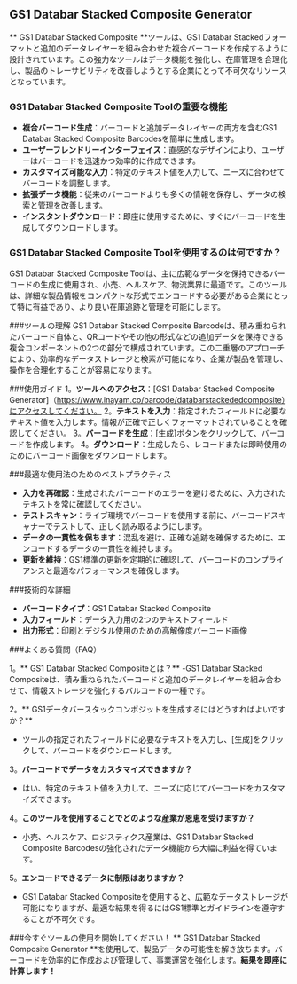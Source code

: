 ## GS1 Databar Stacked Composite Generator

** GS1 Databar Stacked Composite **ツールは、GS1 Databar Stackedフォーマットと追加のデータレイヤーを組み合わせた複合バーコードを作成するように設計されています。この強力なツールはデータ機能を強化し、在庫管理を合理化し、製品のトレーサビリティを改善しようとする企業にとって不可欠なリソースとなっています。

### GS1 Databar Stacked Composite Toolの重要な機能
-  **複合バーコード生成**：バーコードと追加データレイヤーの両方を含むGS1 Databar Stacked Composite Barcodesを簡単に生成します。
-  **ユーザーフレンドリーインターフェイス**：直感的なデザインにより、ユーザーはバーコードを迅速かつ効率的に作成できます。
-  **カスタマイズ可能な入力**：特定のテキスト値を入力して、ニーズに合わせてバーコードを調整します。
-  **拡張データ機能**：従来のバーコードよりも多くの情報を保存し、データの検索と管理を改善します。
-  **インスタントダウンロード**：即座に使用するために、すぐにバーコードを生成してダウンロードします。

### GS1 Databar Stacked Composite Toolを使用するのは何ですか？
GS1 Databar Stacked Composite Toolは、主に広範なデータを保持できるバーコードの生成に使用され、小売、ヘルスケア、物流業界に最適です。このツールは、詳細な製品情報をコンパクトな形式でエンコードする必要がある企業にとって特に有益であり、より良い在庫追跡と管理を可能にします。

###ツールの理解
GS1 Databar Stacked Composite Barcodeは、積み重ねられたバーコード自体と、QRコードやその他の形式などの追加データを保持できる複合コンポーネントの2つの部分で構成されています。この二重層のアプローチにより、効率的なデータストレージと検索が可能になり、企業が製品を管理し、操作を合理化することが容易になります。

###使用ガイド
1。**ツールへのアクセス**：[GS1 Databar Stacked Composite Generator]（https://www.inayam.co/barcode/databarstackededcomposite）にアクセスしてください。
2。**テキストを入力**：指定されたフィールドに必要なテキスト値を入力します。情報が正確で正しくフォーマットされていることを確認してください。
3。**バーコードを生成**：[生成]ボタンをクリックして、バーコードを作成します。
4。**ダウンロード**：生成したら、レコードまたは即時使用のためにバーコード画像をダウンロードします。

###最適な使用法のためのベストプラクティス
-  **入力を再確認**：生成されたバーコードのエラーを避けるために、入力されたテキストを常に確認してください。
-  **テストスキャン**：ライブ環境でバーコードを使用する前に、バーコードスキャナーでテストして、正しく読み取るようにします。
-  **データの一貫性を保ちます**：混乱を避け、正確な追跡を確保するために、エンコードするデータの一貫性を維持します。
-  **更新を維持**：GS1標準の更新を定期的に確認して、バーコードのコンプライアンスと最適なパフォーマンスを確保します。

###技術的な詳細
-  **バーコードタイプ**：GS1 Databar Stacked Composite
-  **入力フィールド**：データ入力用の2つのテキストフィールド
-  **出力形式**：印刷とデジタル使用のための高解像度バーコード画像

###よくある質問（FAQ）

1。** GS1 Databar Stacked Compositeとは？**
-GS1 Databar Stacked Compositeは、積み重ねられたバーコードと追加のデータレイヤーを組み合わせて、情報ストレージを強化するバルコードの一種です。

2。** GS1データバースタックコンポジットを生成するにはどうすればよいですか？**
- ツールの指定されたフィールドに必要なテキストを入力し、[生成]をクリックして、バーコードをダウンロードします。

3。**バーコードでデータをカスタマイズできますか？**
- はい、特定のテキスト値を入力して、ニーズに応じてバーコードをカスタマイズできます。

4。**このツールを使用することでどのような産業が恩恵を受けますか？**
- 小売、ヘルスケア、ロジスティクス産業は、GS1 Databar Stacked Composite Barcodesの強化されたデータ機能から大幅に利益を得ています。

5。**エンコードできるデータに制限はありますか？**
-  GS1 Databar Stacked Compositeを使用すると、広範なデータストレージが可能になりますが、最適な結果を得るにはGS1標準とガイドラインを遵守することが不可欠です。

###今すぐツールの使用を開始してください！
** GS1 Databar Stacked Composite Generator **を使用して、製品データの可能性を解き放ちます。バーコードを効率的に作成および管理して、事業運営を強化します。**結果を即座に計算します！**